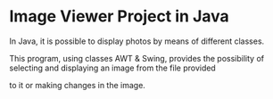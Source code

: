 # Image Viewer Project in Java

In Java, it is possible to display photos by means of different classes.

This program, using classes AWT & Swing, 
provides the possibility of selecting and displaying an image from the file provided 

to it or making changes in the image.


